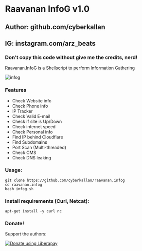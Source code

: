 # Raavanan InfoG v1.0
## Author: github.com/cyberkallan
## IG: instagram.com/arz_beats
### Don't copy this code without give me the credits, nerd! 

Raavanan.InfoG is a Shellscript to perform Information Gathering 

![infog](https://user-images.githubusercontent.com/56509491/67071569-86caa680-f1a0-11e9-9649-9e9f7d343979.jpg)

### Features

- Check Website info
- Check Phone info
- IP Tracker
- Check Valid E-mail
- Check if site is Up/Down
- Check internet speed
- Check Personal info
- Find IP behind Cloudflare
- Find Subdomains
- Port Scan (Multi-threaded)
- Check CMS
- Check DNS leaking


### Usage:
```
git clone https://github.com/cyberkallan/raavanan.infog
cd raavanan.infog
bash infog.sh
```

### Install requirements (Curl, Netcat):

```
apt-get install -y curl nc
```

### Donate!
Support the authors:

<noscript><a href="https://liberapay.com/thelinuxchoice/donate"><img alt="Donate using Liberapay" src="https://liberapay.com/assets/widgets/donate.svg"></a></noscript>
